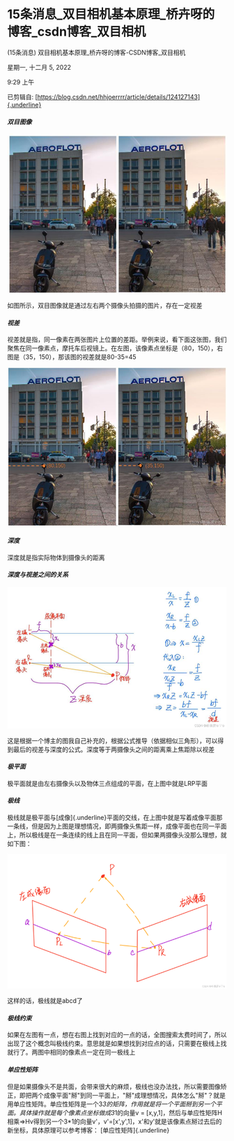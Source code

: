 # 15条消息_双目相机基本原理_桥卉呀的博客_csdn博客_双目相机

(15条消息) 双目相机基本原理\_桥卉呀的博客-CSDN博客\_双目相机

星期一, 十二月 5, 2022

9:29 上午

已剪辑自: [https://blog.csdn.net/hhjoerrrr/article/details/124127143]{.underline}

#### *双目图像*

![](../../../assets/015_(15条消息)_双目相机基本原理_桥卉呀的博客-CSDN博客_双目相机_000.png) 

如图所示，双目图像就是通过左右两个摄像头拍摄的图片，存在一定视差

#### *视差*

视差就是指，同一像素在两张图片上位置的差距。举例来说，看下面这张图，我们聚焦在同一像素点，摩托车后视镜上。在左图，该像素点坐标是（80，150），右图是（35，150），那该图的视差就是80-35=45

![](../../../assets/015_(15条消息)_双目相机基本原理_桥卉呀的博客-CSDN博客_双目相机_001.png) 

#### *深度*

深度就是指实际物体到摄像头的距离

#### *深度与视差之间的关系*

![](../../../assets/015_(15条消息)_双目相机基本原理_桥卉呀的博客-CSDN博客_双目相机_002.png) 

这是根据一个博主的图我自己补充的，根据公式推导（依据相似三角形），可以得到最后的视差与深度的公式。深度等于两摄像头之间的距离乘上焦距除以视差

#### *极平面*

极平面就是由左右摄像头以及物体三点组成的平面，在上图中就是LRP平面

#### *极线*

极线就是极平面与[成像]{.underline}平面的交线，在上图中就是写着成像平面那一条线，但是因为上图是理想情况，即两摄像头焦距一样，成像平面也在同一平面上，所以极线是在一条连续的线上且在同一平面，但如果两摄像头没那么理想，就如下图：

![](../../../assets/015_(15条消息)_双目相机基本原理_桥卉呀的博客-CSDN博客_双目相机_003.png) 

这样的话，极线就是abcd了

#### *极线约束*

如果在左图有一点，想在右图上找到对应的一点的话，全图搜索太费时间了，所以出现了这个概念叫极线约束。意思就是如果想找到对应点的话，只需要在极线上找就行了。两图中相同的像素点一定在同一极线上

#### *单应性矩阵*

但是如果摄像头不是共面，会带来很大的麻烦，极线也没办法找，所以需要图像矫正，即把两个成像平面"掰"到同一平面上，"掰"成理想情况，具体怎么"掰"？就是用单应性矩阵。单应性矩阵是一个3*3的矩阵，作用就是将一个平面掰到另一个平面。具体操作就是每个像素点坐标做成3*1的向量v = \[x,y,1\]，然后与单应性矩阵H相乘=\>Hv得到另一个3\*1的向量v'，v'=\[x',y',1\]，x'和y'就是该像素点掰过去后的新坐标，具体原理可以参考博客： [单应性矩阵]{.underline}

